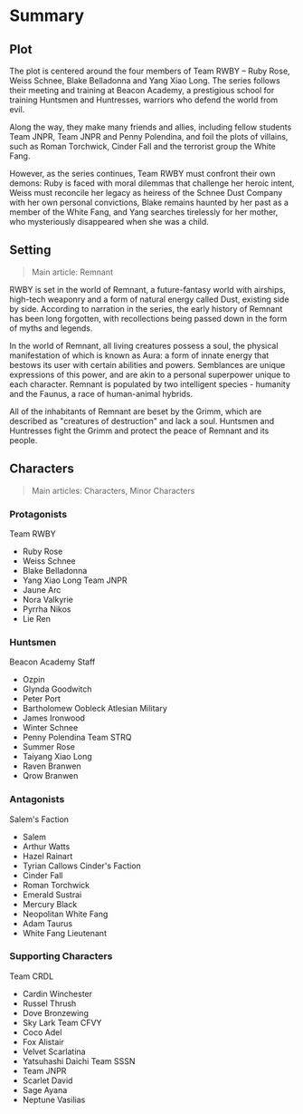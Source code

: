 # Summary
## Plot
The plot is centered around the four members of Team RWBY – Ruby Rose, Weiss Schnee, Blake Belladonna and Yang Xiao Long. The series follows their meeting and training at Beacon Academy, a prestigious school for training Huntsmen and Huntresses, warriors who defend the world from evil.

Along the way, they make many friends and allies, including fellow students Team JNPR, Team JNPR and Penny Polendina, and foil the plots of villains, such as Roman Torchwick, Cinder Fall and the terrorist group the White Fang.

However, as the series continues, Team RWBY must confront their own demons: Ruby is faced with moral dilemmas that challenge her heroic intent, Weiss must reconcile her legacy as heiress of the Schnee Dust Company with her own personal convictions, Blake remains haunted by her past as a member of the White Fang, and Yang searches tirelessly for her mother, who mysteriously disappeared when she was a child.

## Setting
>Main article: Remnant

RWBY is set in the world of Remnant, a future-fantasy world with airships, high-tech weaponry and a form of natural energy called Dust, existing side by side. According to narration in the series, the early history of Remnant has been long forgotten, with recollections being passed down in the form of myths and legends.

In the world of Remnant, all living creatures possess a soul, the physical manifestation of which is known as Aura: a form of innate energy that bestows its user with certain abilities and powers. Semblances are unique expressions of this power, and are akin to a personal superpower unique to each character. Remnant is populated by two intelligent species - humanity and the Faunus, a race of human-animal hybrids.

All of the inhabitants of Remnant are beset by the Grimm, which are described as "creatures of destruction" and lack a soul. Huntsmen and Huntresses fight the Grimm and protect the peace of Remnant and its people.

## Characters
>Main articles: Characters, Minor Characters

### Protagonists
Team RWBY
- Ruby Rose
- Weiss Schnee
- Blake Belladonna
- Yang Xiao Long
Team JNPR
- Jaune Arc
- Nora Valkyrie
- Pyrrha Nikos
- Lie Ren
### Huntsmen
Beacon Academy Staff
- Ozpin
- Glynda Goodwitch
- Peter Port
- Bartholomew Oobleck
Atlesian Military
- James Ironwood
- Winter Schnee
- Penny Polendina
Team STRQ
- Summer Rose
- Taiyang Xiao Long
- Raven Branwen
- Qrow Branwen
### Antagonists
Salem's Faction
- Salem
- Arthur Watts
- Hazel Rainart
- Tyrian Callows
Cinder's Faction
- Cinder Fall
- Roman Torchwick
- Emerald Sustrai
- Mercury Black
- Neopolitan
White Fang
- Adam Taurus
- White Fang Lieutenant
### Supporting Characters
Team CRDL
- Cardin Winchester
- Russel Thrush
- Dove Bronzewing
- Sky Lark
Team CFVY
- Coco Adel
- Fox Alistair
- Velvet Scarlatina
- Yatsuhashi Daichi
Team SSSN
- Team JNPR
- Scarlet David
- Sage Ayana
- Neptune Vasilias
